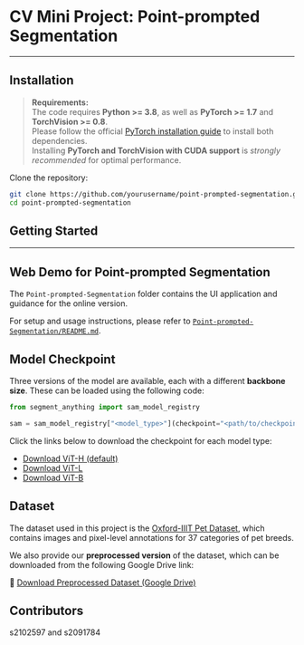 # CV Mini Project: Point-prompted Segmentation

---

## Installation

> **Requirements:**  
> The code requires **Python >= 3.8**, as well as **PyTorch >= 1.7** and **TorchVision >= 0.8**.  
> Please follow the official [PyTorch installation guide](https://pytorch.org/get-started/locally/) to install both dependencies.  
> Installing **PyTorch and TorchVision with CUDA support** is *strongly recommended* for optimal performance.

Clone the repository:

```bash
git clone https://github.com/yourusername/point-prompted-segmentation.git
cd point-prompted-segmentation
```

## Getting Started

---

## Web Demo for Point-prompted Segmentation

The `Point-prompted-Segmentation` folder contains the UI application and guidance for the online version.  

For setup and usage instructions, please refer to [`Point-prompted-Segmentation/README.md`](Point-prompted-Segmentation/README.md).

## Model Checkpoint

Three versions of the model are available, each with a different **backbone size**. These can be loaded using the following code:

```python
from segment_anything import sam_model_registry

sam = sam_model_registry["<model_type>"](checkpoint="<path/to/checkpoint>")
```
Click the links below to download the checkpoint for each model type:

-  [Download ViT-H (default)](https://example.com/vit_h_checkpoint.pth)
-  [Download ViT-L](https://example.com/vit_l_checkpoint.pth)
-  [Download ViT-B](https://example.com/vit_b_checkpoint.pth)

## Dataset

The dataset used in this project is the [Oxford-IIIT Pet Dataset](https://www.robots.ox.ac.uk/~vgg/data/pets/), which contains images and pixel-level annotations for 37 categories of pet breeds.

We also provide our **preprocessed version** of the dataset, which can be downloaded from the following Google Drive link:

🔗 [Download Preprocessed Dataset (Google Drive)](https://drive.google.com/your-preprocessed-data-link)

## Contributors
s2102597 and s2091784
